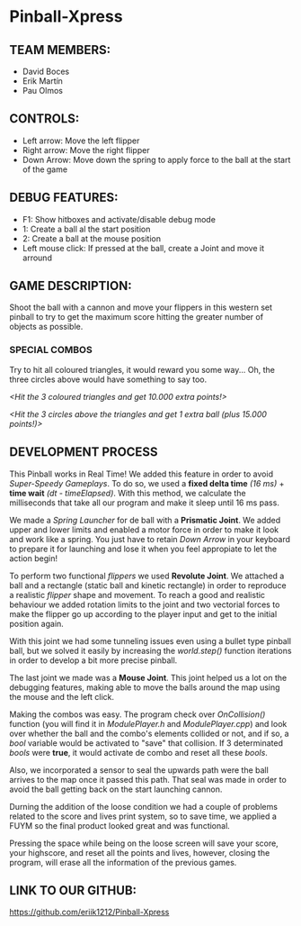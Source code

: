 # Pinball-Xpress

## TEAM MEMBERS:

  * David Boces 
  * Erik Martín
  * Pau Olmos
 
## CONTROLS:

  * Left arrow: Move the left flipper
  * Right arrow: Move the right flipper
  * Down Arrow: Move down the spring to apply force to the ball at the start of the game
  
## DEBUG FEATURES:

  * F1: Show hitboxes and activate/disable debug mode
  * 1: Create a ball al the start position
  * 2: Create a ball at the mouse position
  * Left mouse click: If pressed at the ball, create a Joint and move it arround
  
## GAME DESCRIPTION:
  
  Shoot the ball with a cannon and move your flippers in this western set pinball to try to get the maximum score hitting the greater number of objects as possible.
  
  ### SPECIAL COMBOS
  Try to hit all coloured triangles, it would reward you some way... Oh, the three circles above would have something to say too.
 
_<Hit the 3 coloured triangles and get 10.000 extra points!>_
 
_<Hit the 3 circles above the triangles and get 1 extra ball (plus 15.000 points!)>_

## DEVELOPMENT PROCESS
This Pinball works in Real Time! We added this feature in order to avoid _Super-Speedy Gameplays_. To do so, we used a **fixed delta time** _(16 ms)_ + **time wait** _(dt - timeElapsed)_. With this method, we calculate the milliseconds that take all our program and make it sleep until 16 ms pass.

We made a _Spring Launcher_ for de ball with a **Prismatic Joint**. We added upper and lower limits and enabled a motor force in order to make it look and work like a spring. You just have to retain _Down Arrow_ in your keyboard to prepare it for launching and lose it when you feel appropiate to let the action begin!

To perform two functional _flippers_ we used **Revolute Joint**. We attached a ball and a rectangle (static ball and kinetic rectangle) in order to reproduce a realistic _flipper_ shape and movement. To reach a good and realistic behaviour we added rotation limits to the joint and two vectorial forces to make the flipper go up according to the player input and get to the initial position again.

With this joint we had some tunneling issues even using a bullet type pinball ball, but we solved it easily by increasing the _world.step()_ function iterations in order to develop a bit more precise pinball.

The last joint we made was a **Mouse Joint**. This joint helped us a lot on the debugging features, making able to move the balls around the map using the mouse and the left click. 

Making the combos was easy. The program check over _OnCollision()_ function (you will find it in _ModulePlayer.h_ and _ModulePlayer.cpp_) and look over whether the ball and the combo's elements collided or not, and if so, a _bool_ variable would be activated to "save" that collision. If 3 determinated _bools_ were **true**, it would activate de combo and reset all these _bools_.

Also, we incorporated a sensor to seal the upwards path were the ball arrives to the map once it passed this path. That seal was made in order to avoid the ball getting back on the start launching cannon.

Durning the addition of the loose condition we had a couple of problems related to the score and lives print system, so to save time, we applied a FUYM so the final product looked great and was functional. 

Pressing the space while being on the loose screen will save your score, your highscore, and reset all the points and lives, however, closing the program, will erase all the information of the previous games. 

## LINK TO OUR GITHUB:

  https://github.com/eriik1212/Pinball-Xpress
